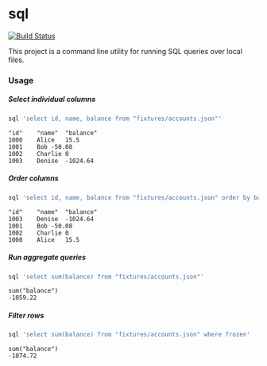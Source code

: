 # sql

[![Build Status](https://travis-ci.org/JamesOwenHall/sql.svg?branch=master)](https://travis-ci.org/JamesOwenHall/sql)

This project is a command line utility for running SQL queries over local files.

### Usage

##### Select individual columns

```sh
sql 'select id, name, balance from "fixtures/accounts.json"'
```

```
"id"	"name"	"balance"
1000	Alice	15.5
1001	Bob	-50.08
1002	Charlie	0
1003	Denise	-1024.64
```

##### Order columns

```sh
sql 'select id, name, balance from "fixtures/accounts.json" order by balance'
```

```
"id"	"name"	"balance"
1003	Denise	-1024.64
1001	Bob	-50.08
1002	Charlie	0
1000	Alice	15.5
```

##### Run aggregate queries

```sh
sql 'select sum(balance) from "fixtures/accounts.json"'
```

```
sum("balance")
-1059.22
```

##### Filter rows

```sh
sql 'select sum(balance) from "fixtures/accounts.json" where frozen'
```

```
sum("balance")
-1074.72
```
